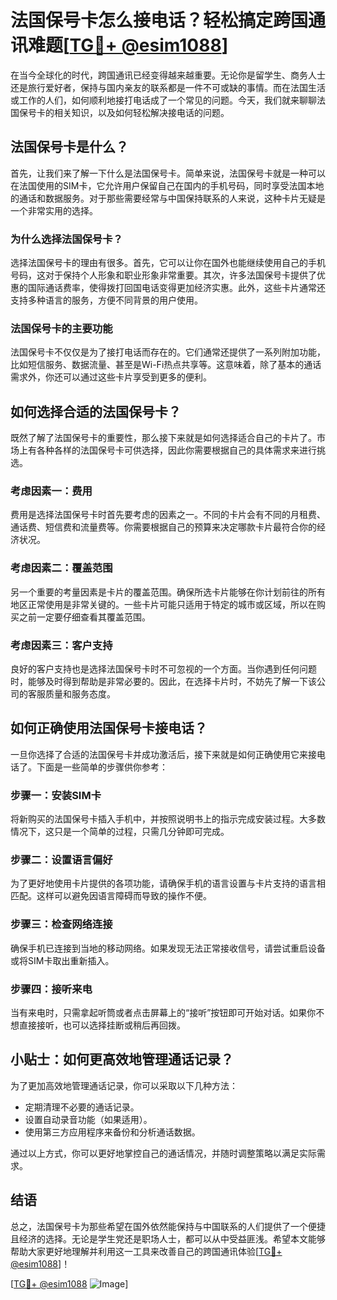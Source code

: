 # 法国保号卡怎么接电话？轻松搞定跨国通讯难题[[TG💪+ @esim1088](https://t.me/s/esim1088)]

在当今全球化的时代，跨国通讯已经变得越来越重要。无论你是留学生、商务人士还是旅行爱好者，保持与国内亲友的联系都是一件不可或缺的事情。而在法国生活或工作的人们，如何顺利地接打电话成了一个常见的问题。今天，我们就来聊聊法国保号卡的相关知识，以及如何轻松解决接电话的问题。

## 法国保号卡是什么？

首先，让我们来了解一下什么是法国保号卡。简单来说，法国保号卡就是一种可以在法国使用的SIM卡，它允许用户保留自己在国内的手机号码，同时享受法国本地的通话和数据服务。对于那些需要经常与中国保持联系的人来说，这种卡片无疑是一个非常实用的选择。

### 为什么选择法国保号卡？

选择法国保号卡的理由有很多。首先，它可以让你在国外也能继续使用自己的手机号码，这对于保持个人形象和职业形象非常重要。其次，许多法国保号卡提供了优惠的国际通话费率，使得拨打回国电话变得更加经济实惠。此外，这些卡片通常还支持多种语言的服务，方便不同背景的用户使用。

### 法国保号卡的主要功能

法国保号卡不仅仅是为了接打电话而存在的。它们通常还提供了一系列附加功能，比如短信服务、数据流量、甚至是Wi-Fi热点共享等。这意味着，除了基本的通话需求外，你还可以通过这些卡片享受到更多的便利。

## 如何选择合适的法国保号卡？

既然了解了法国保号卡的重要性，那么接下来就是如何选择适合自己的卡片了。市场上有各种各样的法国保号卡可供选择，因此你需要根据自己的具体需求来进行挑选。

### 考虑因素一：费用

费用是选择法国保号卡时首先要考虑的因素之一。不同的卡片会有不同的月租费、通话费、短信费和流量费等。你需要根据自己的预算来决定哪款卡片最符合你的经济状况。

### 考虑因素二：覆盖范围

另一个重要的考量因素是卡片的覆盖范围。确保所选卡片能够在你计划前往的所有地区正常使用是非常关键的。一些卡片可能只适用于特定的城市或区域，所以在购买之前一定要仔细查看其覆盖范围。

### 考虑因素三：客户支持

良好的客户支持也是选择法国保号卡时不可忽视的一个方面。当你遇到任何问题时，能够及时得到帮助是非常必要的。因此，在选择卡片时，不妨先了解一下该公司的客服质量和服务态度。

## 如何正确使用法国保号卡接电话？

一旦你选择了合适的法国保号卡并成功激活后，接下来就是如何正确使用它来接电话了。下面是一些简单的步骤供你参考：

### 步骤一：安装SIM卡

将新购买的法国保号卡插入手机中，并按照说明书上的指示完成安装过程。大多数情况下，这只是一个简单的过程，只需几分钟即可完成。

### 步骤二：设置语言偏好

为了更好地使用卡片提供的各项功能，请确保手机的语言设置与卡片支持的语言相匹配。这样可以避免因语言障碍而导致的操作不便。

### 步骤三：检查网络连接

确保手机已连接到当地的移动网络。如果发现无法正常接收信号，请尝试重启设备或将SIM卡取出重新插入。

### 步骤四：接听来电

当有来电时，只需拿起听筒或者点击屏幕上的“接听”按钮即可开始对话。如果你不想直接接听，也可以选择挂断或稍后再回拨。

## 小贴士：如何更高效地管理通话记录？

为了更加高效地管理通话记录，你可以采取以下几种方法：

- 定期清理不必要的通话记录。
- 设置自动录音功能（如果适用）。
- 使用第三方应用程序来备份和分析通话数据。

通过以上方式，你可以更好地掌控自己的通话情况，并随时调整策略以满足实际需求。

## 结语

总之，法国保号卡为那些希望在国外依然能保持与中国联系的人们提供了一个便捷且经济的选择。无论是学生党还是职场人士，都可以从中受益匪浅。希望本文能够帮助大家更好地理解并利用这一工具来改善自己的跨国通讯体验[[TG💪+ @esim1088](https://t.me/s/esim1088)]！

[[TG💪+ @esim1088](https://t.me/s/esim1088) ![Image](https://i.postimg.cc/4NQfJmqS/Snipaste-2025-05-13-00-14-12.png)]